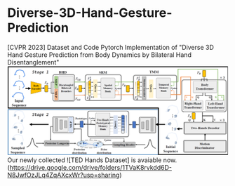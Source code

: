 # Diverse-3D-Hand-Gesture-Prediction
[CVPR 2023] Dataset and Code Pytorch Implementation of "Diverse 3D Hand Gesture Prediction from Body Dynamics by  Bilateral Hand Disentanglement"
![image](https://github.com/XingqunQi-lab/Diverse-3D-Hand-Gesture-Prediction/blob/main/image/pipeline.PNG)
Our newly collected ![TED Hands Dataset] is avaiable now.(https://drive.google.com/drive/folders/1TVaK8rvkdd6D-N8JwfOzJLq4ZqAXcxWr?usp=sharing)
